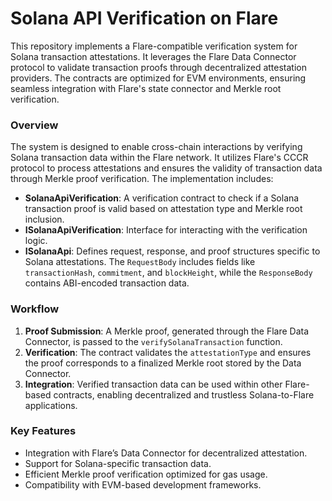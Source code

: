 # Solana API Verification on Flare

This repository implements a Flare-compatible verification system for Solana transaction attestations. It leverages the Flare Data Connector protocol to validate transaction proofs through decentralized attestation providers. The contracts are optimized for EVM environments, ensuring seamless integration with Flare's state connector and Merkle root verification.

### Overview

The system is designed to enable cross-chain interactions by verifying Solana transaction data within the Flare network. It utilizes Flare's CCCR protocol to process attestations and ensures the validity of transaction data through Merkle proof verification. The implementation includes:

- **SolanaApiVerification**: A verification contract to check if a Solana transaction proof is valid based on attestation type and Merkle root inclusion.
- **ISolanaApiVerification**: Interface for interacting with the verification logic.
- **ISolanaApi**: Defines request, response, and proof structures specific to Solana attestations. The `RequestBody` includes fields like `transactionHash`, `commitment`, and `blockHeight`, while the `ResponseBody` contains ABI-encoded transaction data.

### Workflow

1. **Proof Submission**: A Merkle proof, generated through the Flare Data Connector, is passed to the `verifySolanaTransaction` function.
2. **Verification**: The contract validates the `attestationType` and ensures the proof corresponds to a finalized Merkle root stored by the Data Connector.
3. **Integration**: Verified transaction data can be used within other Flare-based contracts, enabling decentralized and trustless Solana-to-Flare applications.

### Key Features

- Integration with Flare’s Data Connector for decentralized attestation.
- Support for Solana-specific transaction data.
- Efficient Merkle proof verification optimized for gas usage.
- Compatibility with EVM-based development frameworks.
